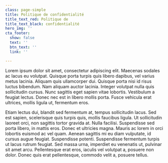 ```yaml
---
class: page-simple
title: Politique de confidentialité
title_text_red: Politique de
title_text_black: confidentialité
hero_img: ''
cta_footer:
  show: false
  text: ''
  btn_text: ''
  link: ''

---
```

Lorem ipsum dolor sit amet, consectetur adipiscing elit. Maecenas sodales ac lacus eu volutpat. Quisque porta turpis quis libero dapibus, vel varius metus lacinia. Aliquam quis ullamcorper dui. Quisque porta nisi id risus luctus bibendum. Nam aliquam auctor lacinia. Integer volutpat nulla quis sollicitudin cursus. Nunc sagittis eget sapien vitae lobortis. Vestibulum a feugiat lectus. Donec nec est in libero mollis porta. Fusce vehicula erat ultrices, mollis ligula ut, fermentum eros.

Etiam lectus dui, blandit sed fermentum at, tempus sollicitudin lacus. Sed est sapien, scelerisque quis turpis quis, mollis faucibus ligula. Ut sollicitudin laoreet orci, non sagittis tortor gravida at. Nulla facilisi. Suspendisse sed porta libero, in mattis eros. Donec et ultricies magna. Mauris ac lorem in orci lobortis euismod ac vel quam. Aenean sagittis mi eu diam vulputate, id cursus augue feugiat. Suspendisse potenti. Suspendisse fermentum turpis ut lacus rutrum feugiat. Sed massa urna, imperdiet eu venenatis ut, pulvinar sit amet arcu. Pellentesque erat eros, iaculis vel volutpat a, posuere non dolor. Donec quis erat pellentesque, commodo velit a, posuere tellus.